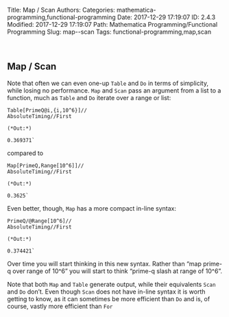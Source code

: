 Title: Map / Scan
Authors: 
Categories: mathematica-programming,functional-programming
Date: 2017-12-29 17:19:07
ID: 2.4.3
Modified: 2017-12-29 17:19:07
Path: Mathematica Programming/Functional Programming
Slug: map--scan
Tags: functional-programming,map,scan

<a id="map--scan" style="width:0;height:0;margin:0;padding:0;">&zwnj;</a>

## Map / Scan

Note that often we can even one-up  ```Table```  and  ```Do```  in terms of simplicity, while losing no performance.  ```Map```  and  ```Scan```  pass an argument from a list to a function, much as  ```Table```  and  ```Do```  iterate over a range or list:

	Table[PrimeQ@i,{i,10^6}]//
	AbsoluteTiming//First

	(*Out:*)
	
	0.369371`

compared to

	Map[PrimeQ,Range[10^6]]//
	AbsoluteTiming//First

	(*Out:*)
	
	0.3625`

Even better, though,  ```Map```  has a more compact in-line syntax:

	PrimeQ/@Range[10^6]//
	AbsoluteTiming//First

	(*Out:*)
	
	0.374421`

Over time you will start thinking in this new syntax. Rather than “map prime-q over range of 10^6” you will start to think “prime-q slash at range of 10^6”.

Note that both  ```Map```  and  ```Table```  generate output, while their equivalents  ```Scan```  and  ```Do```  don’t. Even though  ```Scan```  does not have in-line syntax it is worth getting to know, as it can sometimes be more efficient than  ```Do```  and is, of course, vastly more efficient than  ```For```